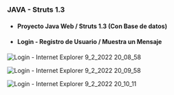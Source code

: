### JAVA - Struts 1.3
- #### Proyecto Java Web /  Struts 1.3 (Con Base de datos)
- #### Login - Registro de Usuario /  Muestra un Mensaje

![Login - Internet Explorer 9_2_2022 20_08_58](https://user-images.githubusercontent.com/88462536/153308049-de5b3b9e-9af5-4078-89be-c664d4a3ecd8.png)

![Login - Internet Explorer 9_2_2022 20_09_58](https://user-images.githubusercontent.com/88462536/153308068-2750f062-1f60-4a2a-afd5-813854192be9.png)

![Login - Internet Explorer 9_2_2022 20_10_11](https://user-images.githubusercontent.com/88462536/153308091-e6aac9ea-6853-4e78-9342-1b1a08e9211e.png)


